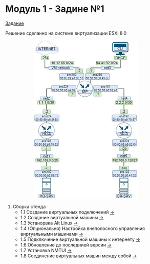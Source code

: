 # Модуль 1 - Задине №1

[Задание](../../задание/Модуль%201%20-%20Задание%20№1.md)

Решение сделанно на системе виртуализации ESXi 8.0
<p align="center">
  <img src="./%D0%A2%D0%BE%D0%BF%D0%BE%D0%BB%D0%BE%D0%B3%D0%B8%D1%8F.jpg">
</p>

1. Сборка стенда
   - 1.1 Создание виртуальных подключений [->](./createVirtualConnect/README.md)
   - 1.2 Создание виртуальной машины [->](./createVirtualMashin/README.md)
   - 1.3 Устанорвка Alt Linux [->](./installAltLinux/README.md)
   - 1.4 (Опционально) Настройка внеполосного управления виртуальными машинами [->](./connectToConsole/README.md)
   - 1.5 Подключение виртуальной машины к интернету [->](./connectVirtualMashinToInternet/README.md)
   - 1.6 Обновление до последнией версии [->](./updateAltLinux/README.md)
   - 1.7 Установка NMTUI [->](./instalNMTui/README.md)
   - 1.8 Соединение виртуальных машин между собой [->](./connectingVirtualMashin/README.md)